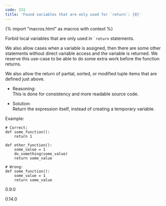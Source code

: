 ```yaml
---
code: 331
title: 'Found variables that are only used for `return`: {0}'
---
```


{% import "macros.html" as macros with context %}

Forbid local variables that are only used in `` `return `` statements.

We also allow cases when a variable is assigned, then there are some
other statements without direct variable access and the variable is
returned. We reserve this use-case to be able to do some extra work
before the function returns.

We also allow the return of partial, sorted, or modified tuple items
that are defined just above.

  - Reasoning:  
    This is done for consistency and more readable source code.

  - Solution:  
    Return the expression itself, instead of creating a temporary
    variable.

Example:

    # Correct:
    def some_function():
        return 1
    
    def other_function():
        some_value = 1
        do_something(some_value)
        return some_value
    
    # Wrong:
    def some_function():
        some_value = 1
        return some_value

<div class="versionadded">

0.9.0

</div>

<div class="versionchanged">

0.14.0

</div>